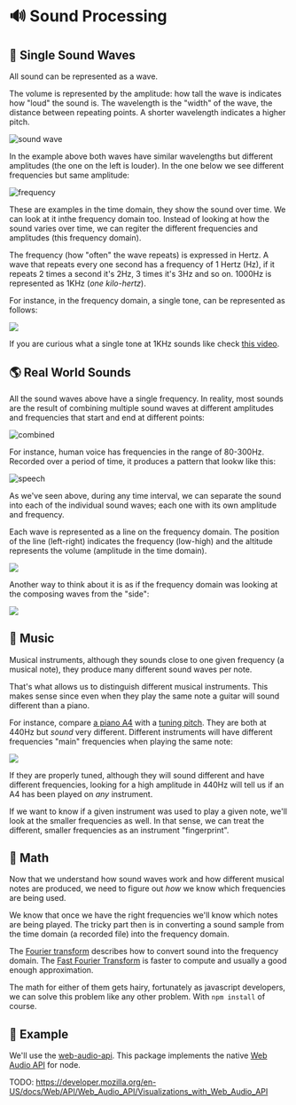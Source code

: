# 🔊 Sound Processing

## 🔔 Single Sound Waves

All sound can be represented as a wave.

The volume is represented by the amplitude: how tall the wave is indicates how "loud" the sound is.
The wavelength is the "width" of the wave, the distance between repeating points. A shorter wavelength indicates a higher pitch.

![sound wave](./wave.png)

In the example above both waves have similar wavelengths but different amplitudes (the one on the left is louder). In the one below we see different frequencies but same amplitude:

![frequency](./frequency.jpg)

These are examples in the time domain, they show the sound over time. We can look at it inthe frequency domain too. Instead of looking at how the sound varies over time, we can regiter the different frequencies and amplitudes (this frequency domain).

The frequency (how "often" the wave repeats) is expressed in Hertz. A wave that repeats every one second has a frequency of 1 Hertz (Hz), if it repeats 2 times a second it's 2Hz, 3 times it's 3Hz and so on. 1000Hz is represented as 1KHz (_one kilo-hertz_).

For instance, in the frequency domain, a single tone, can be represented as follows:

![](./singlewave.png)

If you are curious what a single tone at 1KHz sounds like check [this video](https://www.youtube.com/watch?v=PyD9cMarVJk).

## 🌎 Real World Sounds

All the sound waves above have a single frequency. In reality, most sounds are the result of combining multiple sound waves at different amplitudes and frequencies that start and end at different points:

![combined](./combined.jpeg)

For instance, human voice has frequencies in the range of 80-300Hz. Recorded over a period of time, it produces a pattern that lookw like this:

![speech](./speech.jpeg)

As we've seen above, during any time interval, we can separate the sound into each of the individual sound waves; each one with its own amplitude and frequency.

Each wave is represented as a line on the frequency domain. The position of the line (left-right) indicates the frequency (low-high) and the altitude represents the volume (amplitude in the time domain).

![](./multiplewaves.png)

Another way to think about it is as if the frequency domain was looking at the composing waves from the "side":

![](./ft.gif)

## 🎵 Music

Musical instruments, although they sounds close to one given frequency (a musical note), they produce many different sound waves per note.

That's what allows us to distinguish different musical instruments. This makes sense since even when they play the same note a guitar will sound different than a piano.

For instance, compare [a piano A4](https://www.youtube.com/watch?v=xF6qfxMHXVs) with a [tuning pitch](https://www.youtube.com/watch?v=0LxtrLizkrU). They are both at 440Hz but _sound_ very different. Different instruments will have different frequencies "main" frequencies when playing the same note:

![](./instruments_a4.png)

If they are properly tuned, although they will sound different and have different frequencies, looking for a high amplitude in 440Hz will tell us if an A4 has been played on _any_ instrument.

If we want to know if a given instrument was used to play a given note, we'll look at the smaller frequencies as well. In that sense, we can treat the different, smaller frequencies as an instrument "fingerprint".

## 🧮 Math

Now that we understand how sound waves work and how different musical notes are produced, we need to figure out _how_ we know which frequencies are being used.

We know that once we have the right frequencies we'll know which notes are being played. The tricky part then is in converting a sound sample from the time domain (a recorded file) into the frequency domain.

The [Fourier transform](https://en.wikipedia.org/wiki/Fourier_transform) describes how to convert sound into the frequency domain. The [Fast Fourier Transform](https://en.wikipedia.org/wiki/Fast_Fourier_transform) is faster to compute and usually a good enough approximation.

The math for either of them gets hairy, fortunately as javascript developers, we can solve this problem like any other problem. With `npm install` of course.

## 📝 Example

We'll use the [web-audio-api](https://github.com/audiojs/web-audio-api). This package implements the native [Web Audio API](https://developer.mozilla.org/en-US/docs/Web/API/Web_Audio_API) for node.

TODO: https://developer.mozilla.org/en-US/docs/Web/API/Web_Audio_API/Visualizations_with_Web_Audio_API
